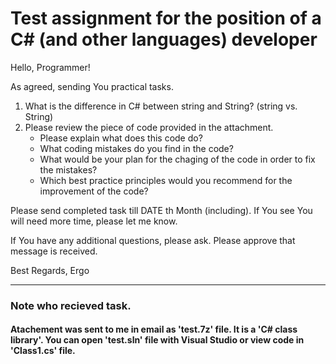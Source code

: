 # Test assignment for the position of a C# (and other languages) developer

Hello, Programmer!

As agreed, sending You practical tasks.
1. What is the difference in C# between string and String? (string vs. String)
2. Please review the piece of code provided in the attachment.    
    - Please explain what does this code do?
    - What coding mistakes do you find in the code?
    - What would be your plan for the chaging of the code in order to fix the mistakes?
    - Which best practice principles would you recommend for the improvement of the code?
 
Please send completed task till DATE th Month (including). If You see You will need more time, please let me know.

If You have any additional questions, please ask.
Please approve that message is received.

Best Regards,
Ergo

------------------------------------------------------------------------------------------

### Note who recieved task.
#### Atachement was sent to me in email as 'test.7z' file. It is a 'C# class library'. You can open 'test.sln' file with Visual Studio or view code in 'Class1.cs' file.